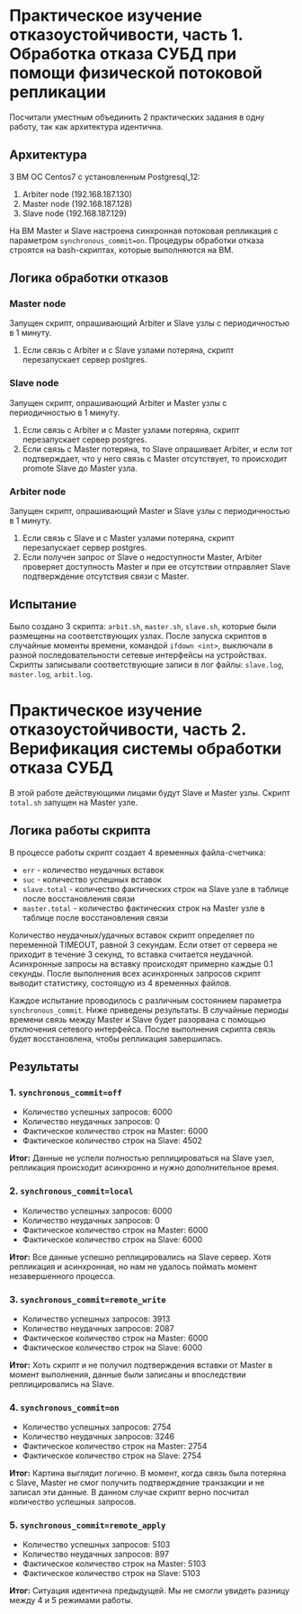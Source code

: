 # Практическое изучение отказоустойчивости, часть 1. Обработка отказа СУБД при помощи физической потоковой репликации

Посчитали уместным объединить 2 практических задания в одну работу, так как архитектура идентична.

## Архитектура

3 ВМ ОС Centos7 с установленным Postgresql_12:
1. Arbiter node (192.168.187.130)
2. Master node (192.168.187.128)
3. Slave node (192.168.187.129)

На ВМ Master и Slave настроена синхронная потоковая репликация с параметром `synchronous_commit=on`. Процедуры обработки отказа строятся на bash-скриптах, которые выполняются на ВМ.

## Логика обработки отказов

### Master node
Запущен скрипт, опрашивающий Arbiter и Slave узлы с периодичностью в 1 минуту.
1. Если связь с Arbiter и с Slave узлами потеряна, скрипт перезапускает сервер postgres.

### Slave node
Запущен скрипт, опрашивающий Arbiter и Master узлы с периодичностью в 1 минуту.
1. Если связь с Arbiter и с Master узлами потеряна, скрипт перезапускает сервер postgres.
2. Если связь с Master потеряна, то Slave опрашивает Arbiter, и если тот подтверждает, что у него связь с Master отсутствует, то происходит promote Slave до Master узла.

### Arbiter node
Запущен скрипт, опрашивающий Master и Slave узлы с периодичностью в 1 минуту.
1. Если связь с Slave и с Master узлами потеряна, скрипт перезапускает сервер postgres.
2. Если получен запрос от Slave о недоступности Master, Arbiter проверяет доступность Master и при ее отсутствии отправляет Slave подтверждение отсутствия связи с Master.

## Испытание

Было создано 3 скрипта: `arbit.sh`, `master.sh`, `slave.sh`, которые были размещены на соответствующих узлах. После запуска скриптов в случайные моменты времени, командой `ifdown <int>`, выключали в разной последовательности сетевые интерфейсы на устройствах. Скрипты записывали соответствующие записи в лог файлы: `slave.log`, `master.log`, `arbit.log`.

# Практическое изучение отказоустойчивости, часть 2. Верификация системы обработки отказа СУБД

В этой работе действующими лицами будут Slave и Master узлы. Скрипт `total.sh` запущен на Master узле.

## Логика работы скрипта

В процессе работы скрипт создает 4 временных файла-счетчика:
- `err` - количество неудачных вставок
- `suc` - количество успешных вставок
- `slave.total` - количество фактических строк на Slave узле в таблице после восстановления связи
- `master.total` - количество фактических строк на Master узле в таблице после восстановления связи

Количество неудачных/удачных вставок скрипт определяет по переменной TIMEOUT, равной 3 секундам. Если ответ от сервера не приходит в течение 3 секунд, то вставка считается неудачной. Асинхронные запросы на вставку происходят примерно каждые 0.1 секунды. После выполнения всех асинхронных запросов скрипт выводит статистику, состоящую из 4 временных файлов.

Каждое испытание проводилось с различным состоянием параметра `synchronous_commit`. Ниже приведены результаты. В случайные периоды времени связь между Master и Slave будет разорвана с помощью отключения сетевого интерфейса. После выполнения скрипта связь будет восстановлена, чтобы репликация завершилась.

## Результаты

### 1. `synchronous_commit=off`
- Количество успешных запросов: 6000
- Количество неудачных запросов: 0
- Фактическое количество строк на Master: 6000
- Фактическое количество строк на Slave: 4502

**Итог:** Данные не успели полностью реплицироваться на Slave узел, репликация происходит асинхронно и нужно дополнительное время.

### 2. `synchronous_commit=local`
- Количество успешных запросов: 6000
- Количество неудачных запросов: 0
- Фактическое количество строк на Master: 6000
- Фактическое количество строк на Slave: 6000

**Итог:** Все данные успешно реплицировались на Slave сервер. Хотя репликация и асинхронная, но нам не удалось поймать момент незавершенного процесса.

### 3. `synchronous_commit=remote_write`
- Количество успешных запросов: 3913
- Количество неудачных запросов: 2087
- Фактическое количество строк на Master: 6000
- Фактическое количество строк на Slave: 6000

**Итог:** Хоть скрипт и не получил подтверждения вставки от Master в момент выполнения, данные были записаны и впоследствии реплицировались на Slave.

### 4. `synchronous_commit=on`
- Количество успешных запросов: 2754
- Количество неудачных запросов: 3246
- Фактическое количество строк на Master: 2754
- Фактическое количество строк на Slave: 2754

**Итог:** Картина выглядит логично. В момент, когда связь была потеряна с Slave, Master не смог получить подтверждение транзакции и не записал эти данные. В данном случае скрипт верно посчитал количество успешных запросов.

### 5. `synchronous_commit=remote_apply`
- Количество успешных запросов: 5103
- Количество неудачных запросов: 897
- Фактическое количество строк на Master: 5103
- Фактическое количество строк на Slave: 5103

**Итог:** Ситуация идентична предыдущей. Мы не смогли увидеть разницу между 4 и 5 режимами работы.
